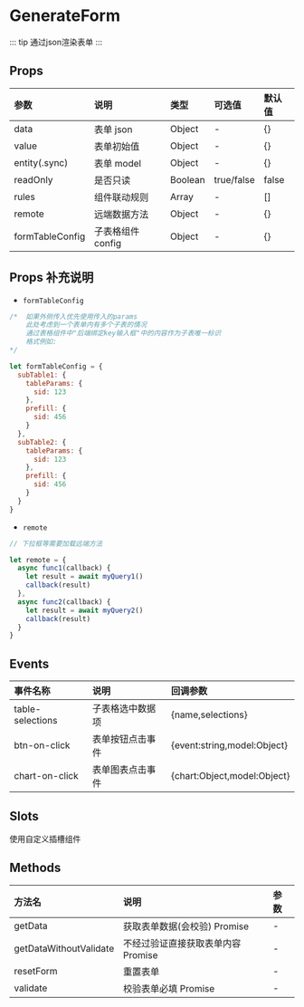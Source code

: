 # GenerateForm

::: tip
  通过json渲染表单
:::

## Props

|      参数       |       说明        |  类型   |   可选值   | 默认值 |
| :------------- | :--------------- | :----- | :-------- | :---- |
|      data       |     表单 json     | Object  |     -      |   {}   |
|      value      |    表单初始值     | Object  |     -      |   {}   |
|     entity(.sync)      |    表单 model     | Object  |     -      |   {}   |
|    readOnly     |     是否只读      | Boolean | true/false | false  |
|    rules    |  组件联动规则   |  Array  |     -      |   []   |
|     remote      |   远端数据方法    | Object  |     -      |   {}   |
| formTableConfig | 子表格组件 config | Object  |     -      |   {}   |

## Props 补充说明

- `formTableConfig`

```javascript
/*  如果外侧传入优先使用传入的params
    此处考虑到一个表单内有多个子表的情况
    通过表格组件中"后端绑定key输入框"中的内容作为子表唯一标识
    格式例如:     
*/

let formTableConfig = {
  subTable1: {
    tableParams: {
      sid: 123
    },
    prefill: {
      sid: 456
    }
  },
  subTable2: {
    tableParams: {
      sid: 123
    },
    prefill: {
      sid: 456
    }
  }
}
```

- `remote`

```javascript
// 下拉框等需要加载远端方法

let remote = {
  async func1(callback) {
    let result = await myQuery1()
    callback(result)
  },
  async func2(callback) {
    let result = await myQuery2()
    callback(result)
  }
}
```

## Events

|     事件名称     |       说明       |              回调参数               |
| :-------------- | :-------------- | :--------------------------------- |
| table-selections | 子表格选中数据项 |     {name,selections}      |
|   btn-on-click   | 表单按钮点击事件 |  {event:string,model:Object} |
|  chart-on-click  | 表单图表点击事件 |  {chart:Object,model:Object} |

## Slots

使用自定义插槽组件

## Methods

|         方法名         |            说明            | 参数 |
| :-------------------- | :------------------------| :--|
|        getData         |    获取表单数据(会校验) Promise   |  -   |
| getDataWithoutValidate | 不经过验证直接获取表单内容 Promise |  -   |
|       resetForm        |          重置表单          |  -   |
|       validate        |          校验表单必填 Promise          |  -   |
